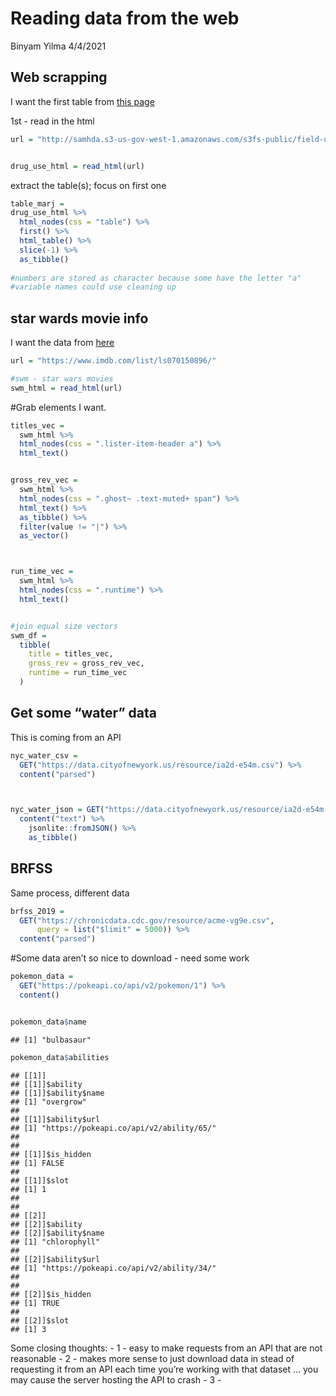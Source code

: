 Reading data from the web
================
Binyam Yilma
4/4/2021

## Web scrapping

I want the first table from [this
page](http://samhda.s3-us-gov-west-1.amazonaws.com/s3fs-public/field-uploads/2k15StateFiles/NSDUHsaeShortTermCHG2015.htm)

1st - read in the html

``` r
url = "http://samhda.s3-us-gov-west-1.amazonaws.com/s3fs-public/field-uploads/2k15StateFiles/NSDUHsaeShortTermCHG2015.htm"


drug_use_html = read_html(url)
```

extract the table(s); focus on first one

``` r
table_marj = 
drug_use_html %>% 
  html_nodes(css = "table") %>% 
  first() %>% 
  html_table() %>% 
  slice(-1) %>% 
  as_tibble()
  
#numbers are stored as character because some have the letter "a"
#variable names could use cleaning up
```

## star wards movie info

I want the data from [here](https://www.imdb.com/list/ls070150896/)

``` r
url = "https://www.imdb.com/list/ls070150896/"

#swm - star wars movies
swm_html = read_html(url)
```

\#Grab elements I want.

``` r
titles_vec = 
  swm_html %>% 
  html_nodes(css = ".lister-item-header a") %>% 
  html_text()


gross_rev_vec = 
  swm_html %>% 
  html_nodes(css = ".ghost~ .text-muted+ span") %>% 
  html_text() %>% 
  as_tibble() %>% 
  filter(value != "|") %>% 
  as_vector()



run_time_vec = 
  swm_html %>% 
  html_nodes(css = ".runtime") %>% 
  html_text()


#join equal size vectors
swm_df =
  tibble(
    title = titles_vec,
    gross_rev = gross_rev_vec,
    runtime = run_time_vec
  )
```

## Get some “water” data

This is coming from an API

``` r
nyc_water_csv = 
  GET("https://data.cityofnewyork.us/resource/ia2d-e54m.csv") %>% 
  content("parsed")



nyc_water_json = GET("https://data.cityofnewyork.us/resource/ia2d-e54m.json") %>% 
  content("text") %>% 
    jsonlite::fromJSON() %>% 
    as_tibble()
```

## BRFSS

Same process, different data

``` r
brfss_2019 = 
  GET("https://chronicdata.cdc.gov/resource/acme-vg9e.csv",
      query = list("$limit" = 5000)) %>% 
  content("parsed")
```

\#Some data aren’t so nice to download - need some work

``` r
pokemon_data = 
  GET("https://pokeapi.co/api/v2/pokemon/1") %>% 
  content()


pokemon_data$name
```

    ## [1] "bulbasaur"

``` r
pokemon_data$abilities
```

    ## [[1]]
    ## [[1]]$ability
    ## [[1]]$ability$name
    ## [1] "overgrow"
    ## 
    ## [[1]]$ability$url
    ## [1] "https://pokeapi.co/api/v2/ability/65/"
    ## 
    ## 
    ## [[1]]$is_hidden
    ## [1] FALSE
    ## 
    ## [[1]]$slot
    ## [1] 1
    ## 
    ## 
    ## [[2]]
    ## [[2]]$ability
    ## [[2]]$ability$name
    ## [1] "chlorophyll"
    ## 
    ## [[2]]$ability$url
    ## [1] "https://pokeapi.co/api/v2/ability/34/"
    ## 
    ## 
    ## [[2]]$is_hidden
    ## [1] TRUE
    ## 
    ## [[2]]$slot
    ## [1] 3

Some closing thoughts: - 1 - easy to make requests from an API that are
not reasonable - 2 - makes more sense to just download data in stead of
requesting it from an API each time you’re working with that dataset …
you may cause the server hosting the API to crash - 3 -
